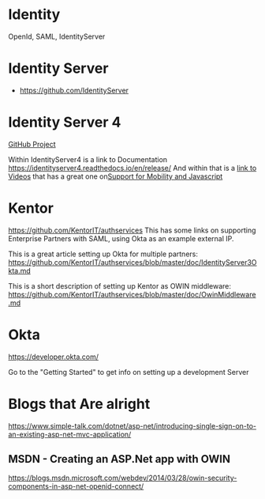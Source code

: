 # Identity
OpenId, SAML, IdentityServer

# Identity Server
* https://github.com/IdentityServer

# Identity Server 4
[GitHub Project](https://github.com/IdentityServer/IdentityServer4)

Within IdentityServer4 is a link to Documentation  https://identityserver4.readthedocs.io/en/release/
And within that is a [link to Videos](https://identityserver4.readthedocs.io/en/release/misc/videos.html) that has a great one on[Support for Mobility and Javascript](https://vimeo.com/205451987)

# Kentor
https://github.com/KentorIT/authservices
This has some links on supporting Enterprise Partners with SAML, using Okta as an example external IP.

This is a great article setting up Okta for multiple partners:  https://github.com/KentorIT/authservices/blob/master/doc/IdentityServer3Okta.md

This is a short description of setting up Kentor as OWIN middleware: https://github.com/KentorIT/authservices/blob/master/doc/OwinMiddleware.md
 
# Okta
https://developer.okta.com/

Go to the "Getting Started" to get info on setting up a development Server



# Blogs that Are alright
https://www.simple-talk.com/dotnet/asp-net/introducing-single-sign-on-to-an-existing-asp-net-mvc-application/

## MSDN - Creating an ASP.Net app with OWIN
https://blogs.msdn.microsoft.com/webdev/2014/03/28/owin-security-components-in-asp-net-openid-connect/




